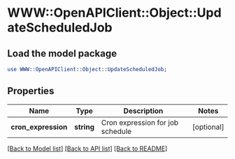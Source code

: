 # WWW::OpenAPIClient::Object::UpdateScheduledJob

## Load the model package
```perl
use WWW::OpenAPIClient::Object::UpdateScheduledJob;
```

## Properties
Name | Type | Description | Notes
------------ | ------------- | ------------- | -------------
**cron_expression** | **string** | Cron expression for job schedule | [optional] 

[[Back to Model list]](../README.md#documentation-for-models) [[Back to API list]](../README.md#documentation-for-api-endpoints) [[Back to README]](../README.md)


